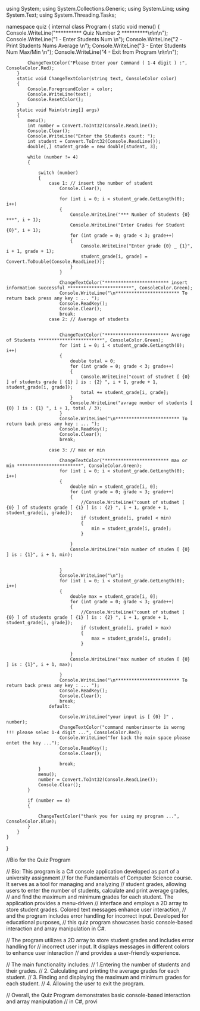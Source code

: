 using System;
using System.Collections.Generic;
using System.Linq;
using System.Text;
using System.Threading.Tasks;

namespace quiz
{
    internal class Program
    {
        static void menu()
        {
            Console.WriteLine("********** Quiz Number 2 **********\n\n\n");
            Console.WriteLine("1 - Enter Students Num \n");
            Console.WriteLine("2 - Print Students Nums Average \n");
            Console.WriteLine("3 - Enter Students Num Max/Min \n");
            Console.WriteLine("4 - Exit from Program \n\n\n");

            ChangeTextColor("Please Enter your Command ( 1-4 digit ) :", ConsoleColor.Red);
        }
        static void ChangeTextColor(string text, ConsoleColor color)
        {
            Console.ForegroundColor = color;
            Console.WriteLine(text);
            Console.ResetColor();
        }
        static void Main(string[] args)
        {
            menu();
            int number = Convert.ToInt32(Console.ReadLine());
            Console.Clear();
            Console.WriteLine("Enter the Students count: ");
            int student = Convert.ToInt32(Console.ReadLine());
            double[,] student_grade = new double[student, 3];

            while (number != 4)
            {

                switch (number)
                {
                    case 1: // insert the number of student 
                        Console.Clear();

                        for (int i = 0; i < student_grade.GetLength(0); i++)
                        {
                            Console.WriteLine("*** Number of Students {0} ***", i + 1);
                            Console.WriteLine("Enter Grades for Student {0}", i + 1);
                            for (int grade = 0; grade < 3; grade++)
                            {
                                Console.WriteLine("Enter grade {0} _ {1}", i + 1, grade + 1);
                                student_grade[i, grade] = Convert.ToDouble(Console.ReadLine());
                            }
                        }

                        ChangeTextColor("************************ insert information successful ************************", ConsoleColor.Green);
                        Console.WriteLine("\n************************ To return back press any key : ... ");
                        Console.ReadKey();
                        Console.Clear();
                        break;
                    case 2: // Average of students


                        ChangeTextColor("************************ Average of Students ************************", ConsoleColor.Green);
                        for (int i = 0; i < student_grade.GetLength(0); i++)
                        {
                            double total = 0;
                            for (int grade = 0; grade < 3; grade++)
                            {
                                Console.WriteLine("count of studnet [ {0} ] of students grade [ {1} ] is : {2} ", i + 1, grade + 1, student_grade[i, grade]);
                                total += student_grade[i, grade];
                            }
                            Console.WriteLine("avrage number of students [ {0} ] is : {1} ", i + 1, total / 3);
                        }
                        Console.WriteLine("\n************************ To return back press any key : ... ");
                        Console.ReadKey();
                        Console.Clear();
                        break;

                    case 3: // max or min

                        ChangeTextColor("************************ max or min ************************", ConsoleColor.Green);
                        for (int i = 0; i < student_grade.GetLength(0); i++)
                        {
                            double min = student_grade[i, 0];
                            for (int grade = 0; grade < 3; grade++)
                            {
                                //Console.WriteLine("count of studnet [ {0} ] of students grade [ {1} ] is : {2} ", i + 1, grade + 1, student_grade[i, grade]);
                                if (student_grade[i, grade] < min)
                                {
                                    min = student_grade[i, grade];
                                }

                            }
                            Console.WriteLine("min number of studen [ {0} ] is : {1}", i + 1, min);


                        }
                        Console.WriteLine("\n");
                        for (int i = 0; i < student_grade.GetLength(0); i++)
                        {
                            double max = student_grade[i, 0];
                            for (int grade = 0; grade < 3; grade++)
                            {
                                //Console.WriteLine("count of studnet [ {0} ] of students grade [ {1} ] is : {2} ", i + 1, grade + 1, student_grade[i, grade]);
                                if (student_grade[i, grade] > max)
                                {
                                    max = student_grade[i, grade];
                                }

                            }
                            Console.WriteLine("max number of studen [ {0} ] is : {1}", i + 1, max);

                        }
                        Console.WriteLine("\n************************ To return back press any key : ... ");
                        Console.ReadKey();
                        Console.Clear();
                        break;
                    default:

                        Console.WriteLine("your input is [ {0} ]" , number);
                        ChangeTextColor("command numberinserte is worng !!! please selec 1-4 digit ...", ConsoleColor.Red);
                        Console.WriteLine("for back the main space please entet the key ...");
                        Console.ReadKey();
                        Console.Clear();

                        break;
                }
                menu();
                number = Convert.ToInt32(Console.ReadLine());
                Console.Clear();
            }

            if (number == 4)
            {
                
                ChangeTextColor("thank you for using my program ...", ConsoleColor.Blue);
            }
        }
    }
}

//Bio for the Quiz Program

// Bio: This program is a C# console application developed as part of a university assignment
// for the Fundamentals of Computer Science course. It serves as a tool for managing and analyzing
// student grades, allowing users to enter the number of students, calculate and print average grades,
// and find the maximum and minimum grades for each student. The application provides a menu-driven
// interface and employs a 2D array to store student grades. Colored text messages enhance user interaction,
// and the program includes error handling for incorrect input. Developed for educational purposes,
// this quiz program showcases basic console-based interaction and array manipulation in C#.


// The program utilizes a 2D array to store student grades and includes error handling for
// incorrect user input. It displays messages in different colors to enhance user interaction
// and provides a user-friendly experience.

// The main functionality includes:
// 1.Entering the number of students and their grades.
// 2. Calculating and printing the average grades for each student.
// 3. Finding and displaying the maximum and minimum grades for each student.
// 4. Allowing the user to exit the program.

// Overall, the Quiz Program demonstrates basic console-based interaction and array manipulation
// in C#, provi
